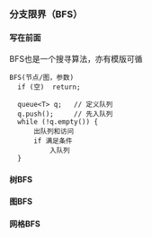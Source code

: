 ### 分支限界（BFS）

#### 写在前面

BFS也是一个搜寻算法，亦有模版可循

```
BFS(节点/图，参数)
  if (空)  return;
  
  queue<T> q;   // 定义队列
  q.push();     // 先入队列
  while (!q.empty()) {
      出队列和访问
      if 满足条件
          入队列
  }
```

#### 树BFS

#### 图BFS

#### 网格BFS
